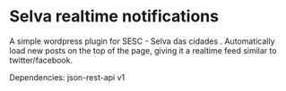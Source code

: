 Selva realtime notifications
============================

A simple wordpress plugin for SESC - Selva das cidades . Automatically load new posts
on the top of the page, giving it a realtime feed similar to twitter/facebook.

Dependencies:
	json-rest-api v1 

